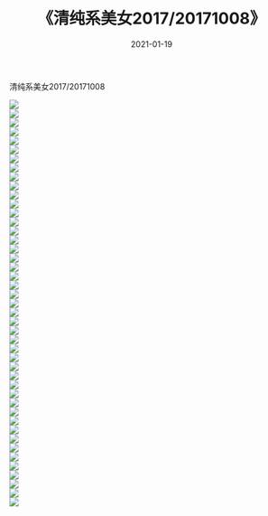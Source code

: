 ﻿---
layout: post
title:  《清纯系美女2017/20171008》
date:   2021-01-19
img: http://pic.660000.xyz/1:/清纯系美女/2017/20171008/000.jpg
categories: [美女, 清纯, 唯美]
---

清纯系美女2017/20171008

 ![](http://pic.660000.xyz/1:/清纯系美女/2017/20171008/001.png) <br>![](http://pic.660000.xyz/1:/清纯系美女/2017/20171008/002.png) <br>![](http://pic.660000.xyz/1:/清纯系美女/2017/20171008/003.png) <br>![](http://pic.660000.xyz/1:/清纯系美女/2017/20171008/004.png) <br>![](http://pic.660000.xyz/1:/清纯系美女/2017/20171008/005.png) <br>![](http://pic.660000.xyz/1:/清纯系美女/2017/20171008/006.png) <br>![](http://pic.660000.xyz/1:/清纯系美女/2017/20171008/007.png) <br>![](http://pic.660000.xyz/1:/清纯系美女/2017/20171008/008.png) <br>![](http://pic.660000.xyz/1:/清纯系美女/2017/20171008/009.png) <br>![](http://pic.660000.xyz/1:/清纯系美女/2017/20171008/010.png) <br>![](http://pic.660000.xyz/1:/清纯系美女/2017/20171008/011.png) <br>![](http://pic.660000.xyz/1:/清纯系美女/2017/20171008/012.png) <br>![](http://pic.660000.xyz/1:/清纯系美女/2017/20171008/013.png) <br>![](http://pic.660000.xyz/1:/清纯系美女/2017/20171008/014.png) <br>![](http://pic.660000.xyz/1:/清纯系美女/2017/20171008/015.png) <br>![](http://pic.660000.xyz/1:/清纯系美女/2017/20171008/016.png) <br>![](http://pic.660000.xyz/1:/清纯系美女/2017/20171008/017.png) <br>![](http://pic.660000.xyz/1:/清纯系美女/2017/20171008/018.png) <br>![](http://pic.660000.xyz/1:/清纯系美女/2017/20171008/019.png) <br>![](http://pic.660000.xyz/1:/清纯系美女/2017/20171008/020.png) <br>![](http://pic.660000.xyz/1:/清纯系美女/2017/20171008/021.png) <br>![](http://pic.660000.xyz/1:/清纯系美女/2017/20171008/022.png) <br>![](http://pic.660000.xyz/1:/清纯系美女/2017/20171008/023.png) <br>![](http://pic.660000.xyz/1:/清纯系美女/2017/20171008/024.png) <br>![](http://pic.660000.xyz/1:/清纯系美女/2017/20171008/025.png) <br>![](http://pic.660000.xyz/1:/清纯系美女/2017/20171008/026.png) <br>![](http://pic.660000.xyz/1:/清纯系美女/2017/20171008/027.png) <br>![](http://pic.660000.xyz/1:/清纯系美女/2017/20171008/028.png) <br>![](http://pic.660000.xyz/1:/清纯系美女/2017/20171008/029.png) <br>![](http://pic.660000.xyz/1:/清纯系美女/2017/20171008/030.png) <br>![](http://pic.660000.xyz/1:/清纯系美女/2017/20171008/031.png) <br>![](http://pic.660000.xyz/1:/清纯系美女/2017/20171008/032.png) <br>![](http://pic.660000.xyz/1:/清纯系美女/2017/20171008/033.png) <br>![](http://pic.660000.xyz/1:/清纯系美女/2017/20171008/034.png) <br>![](http://pic.660000.xyz/1:/清纯系美女/2017/20171008/035.png) <br>![](http://pic.660000.xyz/1:/清纯系美女/2017/20171008/036.png) <br>![](http://pic.660000.xyz/1:/清纯系美女/2017/20171008/037.png) <br>![](http://pic.660000.xyz/1:/清纯系美女/2017/20171008/038.png) <br>![](http://pic.660000.xyz/1:/清纯系美女/2017/20171008/039.png) <br>![](http://pic.660000.xyz/1:/清纯系美女/2017/20171008/040.png) <br>![](http://pic.660000.xyz/1:/清纯系美女/2017/20171008/041.png) <br>![](http://pic.660000.xyz/1:/清纯系美女/2017/20171008/042.png) <br>![](http://pic.660000.xyz/1:/清纯系美女/2017/20171008/043.png) <br>![](http://pic.660000.xyz/1:/清纯系美女/2017/20171008/044.png) <br>![](http://pic.660000.xyz/1:/清纯系美女/2017/20171008/045.png) <br>
